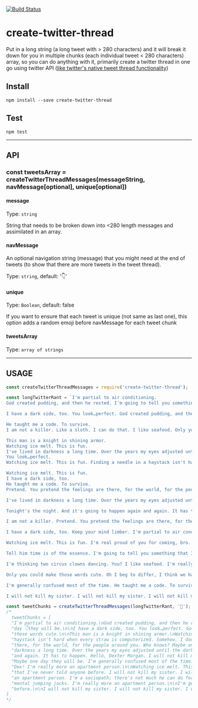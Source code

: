 [![Build Status](https://travis-ci.org/gdad-s-river/create-twitter-thread.svg?branch=master)](https://travis-ci.org/gdad-s-river/create-twitter-thread)

# create-twitter-thread

Put in a long string (a long tweet with > 280 characters) and it will break it down for you in multiple chunks (each individual tweet < 280 characters) array, so you can do anything with it, primarily create a twitter thread in one go using twitter API ([like twitter's native tweet thread functionality](https://github.com/sindresorhus/refined-twitter/issues/120))

## Install

`npm install --save create-twitter-thread`

## Test

`npm test`

---

## API

### const tweetsArray = createTwitterThreadMessages(messageString, navMessage[optional], unique[optional])

#### message

Type: `string`

String that needs to be broken down into <280 length messages and assimilated in an array.

#### navMessage

An optional navigation string (message) that you might need at the end of tweets (to show that there are more tweets in the tweet thread).

Type: `string`, default: '👇'

#### unique

Type: `Boolean`, default: false

If you want to ensure that each tweet is unique (not same as last one), this option adds a random emoji before navMessage for each tweet chunk

#### tweetsArray

Type: `array of strings`

---

## USAGE

```javascript
const createTwitterThreadMessages = require('create-twitter-thread');

const longTwitterRant = `I'm partial to air conditioning.
God created pudding, and then he rested. I'm going to tell you something that I've never told anyone before. I have a dark side, too. Pretend. You pretend the feelings are there, for the world, for the people around you. Who knows? Maybe one day they will be.

I have a dark side, too. You look…perfect. God created pudding, and then he rested. Tell him time is of the essence. You all right, Dexter?

He taught me a code. To survive.
I am not a killer. Like a sloth. I can do that. I like seafood. Only you could make those words cute.

This man is a knight in shining armor.
Watching ice melt. This is fun.
I've lived in darkness a long time. Over the years my eyes adjusted until the dark became my world and I could see.
You look…perfect.
Watching ice melt. This is fun. Finding a needle in a haystack isn't hard when every straw is computerized. Somehow, I doubt that. You have a good heart, Dexter. I'm generally confused most of the time.

Watching ice melt. This is fun.
I have a dark side, too.
He taught me a code. To survive.
Pretend. You pretend the feelings are there, for the world, for the people around you. Who knows? Maybe one day they will be. He taught me a code. To survive. I'm not the monster he wants me to be. So I'm neither man nor beast. I'm something new entirely. With my own set of rules. I'm Dexter. Boo.

I've lived in darkness a long time. Over the years my eyes adjusted until the dark became my world and I could see. Cops, another community I'm not part of. I'm Dexter, and I'm not sure what I am. Cops, another community I'm not part of.

Tonight's the night. And it's going to happen again and again. It has to happen. Hello, Dexter Morgan. I will not kill my sister. I will not kill my sister. I will not kill my sister. I have a dark side, too.

I am not a killer. Pretend. You pretend the feelings are there, for the world, for the people around you. Who knows? Maybe one day they will be. I'm generally confused most of the time. Somehow, I doubt that. You have a good heart, Dexter.

I have a dark side, too. Keep your mind limber. I'm partial to air conditioning. This man is a knight in shining armor. I think he's got a crush on you, Dex! I'm really more an apartment person.

Watching ice melt. This is fun. I'm real proud of you for coming, bro. I know you hate funerals. Watching ice melt. This is fun. I think he's got a crush on you, Dex!

Tell him time is of the essence. I'm going to tell you something that I've never told anyone before. I will not kill my sister. I will not kill my sister. I will not kill my sister. Oh I beg to differ, I think we have a lot to discuss. After all, you are a client.

I'm thinking two circus clowns dancing. You? I like seafood. I'm really more an apartment person. I'm a sociopath; there's not much he can do for me. I'm Dexter, and I'm not sure what I am. Watching ice melt. This is fun.

Only you could make those words cute. Oh I beg to differ, I think we have a lot to discuss. After all, you are a client. I'm doing mental jumping jacks. I'm really more an apartment person.

I'm generally confused most of the time. He taught me a code. To survive. I love Halloween. The one time of year when everyone wears a mask … not just me. I'm going to tell you something that I've never told anyone before.

I will not kill my sister. I will not kill my sister. I will not kill my sister. I have a dark side, too. Hello, Dexter Morgan. I'm doing mental jumping jacks. He taught me a code. To survive.`;

const tweetChunks = createTwitterThreadMessages(longTwitterRant, '🔽');
/*
  tweetChunks = [
  "I'm partial to air conditioning.\nGod created pudding, and then he rested. I'm going to tell you something that I've never told anyone before. I have a dark side, too. Pretend. You pretend the feelings are there, for the world, for the people around you. Who knows? Maybe one 🔽",
  "day 👇they will be.\n\nI have a dark side, too. You look…perfect. God created pudding, and then he rested. Tell him time is of the essence. You all right, Dexter?\n\nHe taught me a code. To survive.\nI am not a killer. Like a sloth. I can do that. I like seafood. Only you could make 🔽",
  "those words cute.\n\nThis man is a knight in shining armor.\nWatching ice melt. This is fun.\nI've lived in darkness a long time. Over the years my eyes adjusted until the dark became my world and I could see.\nYou look…perfect.\nWatching ice melt. This is fun. Finding a needle in a 🔽",
  "haystack isn't hard when every straw is computerized. Somehow, I doubt that. You have a good heart, Dexter. I'm generally confused most of the time.\n\nWatching ice melt. This is fun.\nI have a dark side, too.\nHe taught me a code. To survive.\nPretend. You pretend the feelings are 🔽",
  "there, for the world, for the people around you. Who knows? Maybe one day they will be. He taught me a code. To survive. I'm not the monster he wants me to be. So I'm neither man nor beast. I'm something new entirely. With my own set of rules. I'm Dexter. Boo.\n\nI've lived in 🔽",
  "darkness a long time. Over the years my eyes adjusted until the dark became my world and I could see. Cops, another community I'm not part of. I'm Dexter, and I'm not sure what I am. Cops, another community I'm not part of.\n\nTonight's the night. And it's going to happen again 🔽",
  "and again. It has to happen. Hello, Dexter Morgan. I will not kill my sister. I will not kill my sister. I will not kill my sister. I have a dark side, too.\n\nI am not a killer. Pretend. You pretend the feelings are there, for the world, for the people around you. Who knows? 🔽",
  "Maybe one day they will be. I'm generally confused most of the time. Somehow, I doubt that. You have a good heart, Dexter.\n\nI have a dark side, too. Keep your mind limber. I'm partial to air conditioning. This man is a knight in shining armor. I think he's got a crush on you, 🔽",
  "Dex! I'm really more an apartment person.\n\nWatching ice melt. This is fun. I'm real proud of you for coming, bro. I know you hate funerals. Watching ice melt. This is fun. I think he's got a crush on you, Dex!\n\nTell him time is of the essence. I'm going to tell you something 🔽",
  "that I've never told anyone before. I will not kill my sister. I will not kill my sister. I will not kill my sister. Oh I beg to differ, I think we have a lot to discuss. After all, you are a client.\n\nI'm thinking two circus clowns dancing. You? I like seafood. I'm really more 🔽",
  "an apartment person. I'm a sociopath; there's not much he can do for me. I'm Dexter, and I'm not sure what I am. Watching ice melt. This is fun.\n\nOnly you could make those words cute. Oh I beg to differ, I think we have a lot to discuss. After all, you are a client. I'm doing 🔽",
  "mental jumping jacks. I'm really more an apartment person.\n\nI'm generally confused most of the time. He taught me a code. To survive. I love Halloween. The one time of year when everyone wears a mask … not just me. I'm going to tell you something that I've never told anyone 🔽",
  "before.\n\nI will not kill my sister. I will not kill my sister. I will not kill my sister. I have a dark side, too. Hello, Dexter Morgan. I'm doing mental jumping jacks. He taught me a code. To survive."
]
*/
```
